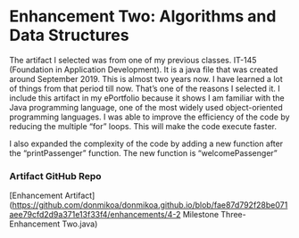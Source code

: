 # Enhancement Two: Algorithms and Data Structures
The artifact I selected was from one of my previous classes. IT-145 (Foundation in Application Development). It is a java file that was created around September 2019. This is almost two years now. I have learned a lot of things from that period till now. That’s one of the reasons I selected it. I include this artifact in my ePortfolio because it shows I am familiar with the Java programming language, one of the most widely used object-oriented programming languages. I was able to improve the efficiency of the code by reducing the multiple “for” loops. This will make the code execute faster. 

I also expanded the complexity of the code by adding a new function after the “printPassenger” function. The new function is “welcomePassenger”

### Artifact GitHub Repo
[Enhancement Artifact](https://github.com/donmikoa/donmikoa.github.io/blob/fae87d792f28be071aee79cfd2d9a371e13f33f4/enhancements/4-2 Milestone Three-Enhancement Two.java)

